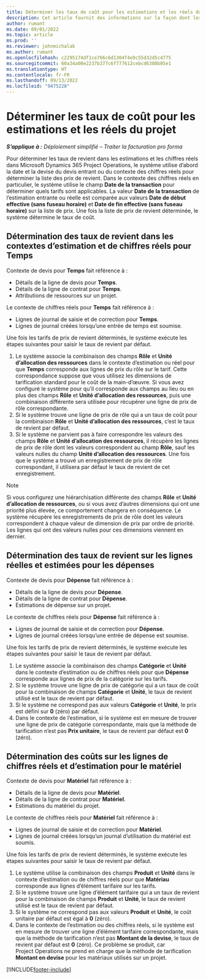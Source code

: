 ```yaml
---
title: Déterminer les taux de coût pour les estimations et les réels du projet
description: Cet article fournit des informations sur la façon dont les taux de revient sur les estimations de projet et les chiffres réels sont déterminés.
author: rumant
ms.date: 09/01/2022
ms.topic: article
ms.prod: ''
ms.reviewer: johnmichalak
ms.author: rumant
ms.openlocfilehash: c2295174df1ce766c6d1304f4e9c55d32d5c4775
ms.sourcegitcommit: 60a34a00e2237b377c6f777612cebcd6380b05e1
ms.translationtype: HT
ms.contentlocale: fr-FR
ms.lasthandoff: 09/13/2022
ms.locfileid: "9475228"
---
```

# <a name="determine-cost-rates-for-project-estimates-and-actuals"></a>Déterminer les taux de coût pour les estimations et les réels du projet

_**S’applique à :** Déploiement simplifié – Traiter la facturation pro forma_

Pour déterminer les taux de revient dans les estimations et les chiffres réels dans Microsoft Dynamics 365 Project Operations, le système utilise d’abord la date et la devise du devis entrant ou du contexte des chiffres réels pour déterminer la liste des prix de revient. Dans le contexte des chiffres réels en particulier, le système utilise le champ **Date de la transaction** pour déterminer quels tarifs sont applicables. La valeur **Date de la transaction** de l’estimation entrante ou réelle est comparée aux valeurs **Date de début effective (sans fuseau horaire)** et **Date de fin effective (sans fuseau horaire)** sur la liste de prix. Une fois la liste de prix de revient déterminée, le système détermine le taux de coût. 

## <a name="determining-cost-rates-in-estimate-and-actual-contexts-for-time"></a>Détermination des taux de revient dans les contextes d’estimation et de chiffres réels pour Temps

Contexte de devis pour **Temps** fait référence à :

- Détails de la ligne de devis pour **Temps**.
- Détails de la ligne de contrat pour **Temps**.
- Attributions de ressources sur un projet.

Le contexte de chiffres réels pour **Temps** fait référence à :

- Lignes de journal de saisie et de correction pour **Temps**.
- Lignes de journal créées lorsqu’une entrée de temps est soumise.

Une fois les tarifs de prix de revient déterminés, le système exécute les étapes suivantes pour saisir le taux de revient par défaut.

1. Le système associe la combinaison des champs **Rôle** et **Unité d’allocation des ressources** dans le contexte d’estimation ou réel pour que **Temps** corresponde aux lignes de prix du rôle sur le tarif. Cette correspondance suppose que vous utilisez les dimensions de tarification standard pour le coût de la main-d’œuvre. Si vous avez configuré le système pour qu’il corresponde aux champs au lieu ou en plus des champs **Rôle** et **Unité d’allocation des ressources**, puis une combinaison différente sera utilisée pour récupérer une ligne de prix de rôle correspondante.
1. Si le système trouve une ligne de prix de rôle qui a un taux de coût pour la combinaison **Rôle** et **Unité d’allocation des ressources**, c’est le taux de revient par défaut.
1. Si le système ne parvient pas à faire correspondre les valeurs des champs **Rôle** et **Unité d’allocation des ressources**, il récupère les lignes de prix de rôle dont les valeurs correspondent au champ **Rôle**, sauf les valeurs nulles du champ **Unité d’allocation des ressources**. Une fois que le système a trouvé un enregistrement de prix de rôle correspondant, il utilisera par défaut le taux de revient de cet enregistrement.

> [!NOTE]
> Si vous configurez une hiérarchisation différente des champs **Rôle** et **Unité d’allocation de ressources**, ou si vous avez d’autres dimensions qui ont une priorité plus élevée, ce comportement changera en conséquence. Le système récupère les enregistrements de prix de rôle dont les valeurs correspondent à chaque valeur de dimension de prix par ordre de priorité. Les lignes qui ont des valeurs nulles pour ces dimensions viennent en dernier.

## <a name="determining-cost-rates-on-actual-and-estimate-lines-for-expense"></a>Détermination des taux de revient sur les lignes réelles et estimées pour les dépenses

Contexte de devis pour **Dépense** fait référence à :

- Détails de la ligne de devis pour **Dépense**.
- Détails de la ligne de contrat pour **Dépense**.
- Estimations de dépense sur un projet.

Le contexte de chiffres réels pour **Dépense** fait référence à :

- Lignes de journal de saisie et de correction pour **Dépense**.
- Lignes de journal créées lorsqu’une entrée de dépense est soumise.

Une fois les tarifs de prix de revient déterminés, le système exécute les étapes suivantes pour saisir le taux de revient par défaut.

1. Le système associe la combinaison des champs **Catégorie** et **Unité** dans le contexte d’estimation ou de chiffres réels pour que **Dépense** corresponde aux lignes de prix de la catégorie sur les tarifs.
1. Si le système trouve une ligne de prix de catégorie qui a un taux de coût pour la combinaison de champs **Catégorie** et **Unité**, le taux de revient utilisé est le taux de revient par défaut.
1. Si le système ne correspond pas aux valeurs **Catégorie** et **Unité**, le prix est défini sur **0** (zéro) par défaut.
1. Dans le contexte de l’estimation, si le système est en mesure de trouver une ligne de prix de catégorie correspondante, mais que la méthode de tarification n’est pas **Prix unitaire**, le taux de revient par défaut est **0** (zéro).

## <a name="determining-cost-rates-on-actual-and-estimate-lines-for-material"></a>Détermination des coûts sur les lignes de chiffres réels et d’estimation pour le matériel

Contexte de devis pour **Matériel** fait référence à :

- Détails de la ligne de devis pour **Matériel**.
- Détails de la ligne de contrat pour **Matériel**.
- Estimations du matériel du projet.

Le contexte de chiffres réels pour **Matériel** fait référence à :

- Lignes de journal de saisie et de correction pour **Matériel**.
- Lignes de journal créées lorsqu’un journal d’utilisation du matériel est soumis.

Une fois les tarifs de prix de revient déterminés, le système exécute les étapes suivantes pour saisir le taux de revient par défaut.

1. Le système utilise la combinaison des champs **Produit** et **Unité** dans le contexte d’estimation ou de chiffres réels pour que **Matériau** corresponde aux lignes d’élément tarifaire sur les tarifs.
1. Si le système trouve une ligne d’élément tarifaire qui a un taux de revient pour la combinaison de champs **Produit** et **Unité**, le taux de revient utilisé est le taux de revient par défaut.
1. Si le système ne correspond pas aux valeurs **Produit** et **Unité**, le coût unitaire par défaut est égal à **0** (zéro).
1. Dans le contexte de l’estimation ou des chiffres réels, si le système est en mesure de trouver une ligne d’élément tarifaire correspondante, mais que la méthode de tarification n’est pas **Montant de la devise**, le taux de revient par défaut est **0** (zéro). Ce problème se produit, car Project Operations ne prend en charge que la méthode de tarification **Montant en devise** pour les matériaux utilisés sur un projet.

[!INCLUDE[footer-include](../../includes/footer-banner.md)]
